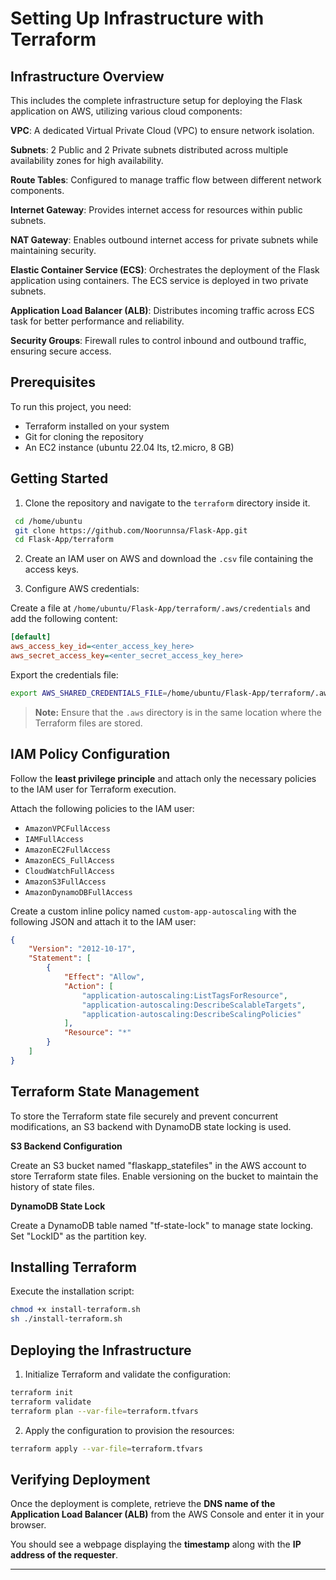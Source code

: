# Setting Up Infrastructure with Terraform

## Infrastructure Overview

This includes the complete infrastructure setup for deploying the Flask application on AWS, utilizing various cloud components:

**VPC**: A dedicated Virtual Private Cloud (VPC) to ensure network isolation.

**Subnets**: 2 Public and 2 Private subnets distributed across multiple availability zones for high availability.

**Route Tables**: Configured to manage traffic flow between different network components.

**Internet Gateway**: Provides internet access for resources within public subnets.

**NAT Gateway**: Enables outbound internet access for private subnets while maintaining security.

**Elastic Container Service (ECS)**: Orchestrates the deployment of the Flask application using containers. The ECS service is deployed in two private subnets.

**Application Load Balancer (ALB)**:  Distributes incoming traffic across ECS task for better performance and reliability.

**Security Groups**: Firewall rules to control inbound and outbound traffic, ensuring secure access.

## Prerequisites
To run this project, you need:
- Terraform installed on your system
- Git for cloning the repository
- An EC2 instance (ubuntu 22.04 lts, t2.micro, 8 GB)

## Getting Started

1. Clone the repository and navigate to the `terraform` directory inside it.

```bash
 cd /home/ubuntu
 git clone https://github.com/Noorunnsa/Flask-App.git
 cd Flask-App/terraform
```

2. Create an IAM user on AWS and download the `.csv` file containing the access keys.

3. Configure AWS credentials:

Create a file at `/home/ubuntu/Flask-App/terraform/.aws/credentials` and add the following content:

```ini
[default]
aws_access_key_id=<enter_access_key_here>
aws_secret_access_key=<enter_secret_access_key_here>
```
 Export the credentials file:

```bash
export AWS_SHARED_CREDENTIALS_FILE=/home/ubuntu/Flask-App/terraform/.aws/credentials
```

> **Note:** Ensure that the `.aws` directory is in the same location where the Terraform files are stored.

## IAM Policy Configuration

Follow the **least privilege principle** and attach only the necessary policies to the IAM user for Terraform execution.

Attach the following policies to the IAM user:
- `AmazonVPCFullAccess`
- `IAMFullAccess`
- `AmazonEC2FullAccess`
- `AmazonECS_FullAccess`
- `CloudWatchFullAccess`
- `AmazonS3FullAccess`
- `AmazonDynamoDBFullAccess`


Create a custom inline policy named `custom-app-autoscaling` with the following JSON and attach it to the IAM user:

```json
{
    "Version": "2012-10-17",
    "Statement": [
        {
            "Effect": "Allow",
            "Action": [
                "application-autoscaling:ListTagsForResource",
                "application-autoscaling:DescribeScalableTargets",
                "application-autoscaling:DescribeScalingPolicies"
            ],
            "Resource": "*"
        }
    ]
}
```
## Terraform State Management

To store the Terraform state file securely and prevent concurrent modifications, an S3 backend with DynamoDB state locking is used.

**S3 Backend Configuration**

Create an S3 bucket named "flaskapp_statefiles" in the AWS account to store Terraform state files.
Enable versioning on the bucket to maintain the history of state files.

**DynamoDB State Lock**

Create a DynamoDB table named "tf-state-lock" to manage state locking.
Set "LockID" as the partition key.

## Installing Terraform

Execute the installation script:

```bash
chmod +x install-terraform.sh
sh ./install-terraform.sh
```

## Deploying the Infrastructure

1. Initialize Terraform and validate the configuration:

```bash
terraform init
terraform validate
terraform plan --var-file=terraform.tfvars
```

2. Apply the configuration to provision the resources:

```bash
terraform apply --var-file=terraform.tfvars
```

## Verifying Deployment

Once the deployment is complete, retrieve the **DNS name of the Application Load Balancer (ALB)** from the AWS Console and enter it in your browser.

You should see a webpage displaying the **timestamp** along with the **IP address of the requester**.

---
